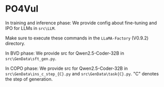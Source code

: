 # PO4Vul

In training and inference phase:
We provide config about fine-tuning and IPO for LLMs in `src\LLM`.

Make sure to execute these commands in the `LLaMA-Factory` (V0.9.2) directory.


In BVD phase:
We provide src for Qwen2.5-Coder-32B in `src\GenData\sft_gen.py`.

In COPO phase:
We provide src for Qwen2.5-Coder-32B in `src\GenData\ins_c_step_{C}.py` and `src\GenData\task{C}.py`. "C" denotes the step of generation.
